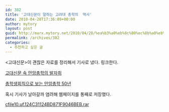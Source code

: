 ```yaml
---
id: 382
title: '고대신문이 말하는 고려대 총학의  역사'
date: 2010-04-28T17:36:09+00:00
author: mytory
layout: post
guid: http://marx.mytory.net/2010/04/28/%ea%b3%a0%eb%8c%80%ec%8b%a0%eb%ac%b8%ec%9d%b4-%eb%a7%90%ed%95%98%eb%8a%94-%ea%b3%a0%eb%a0%a4%eb%8c%80-%ec%b4%9d%ed%95%99%ec%9d%98-%ec%97%ad%ec%82%ac/
permalink: /archives/382
categories:
  - 추천하고 싶은 글
---
```

&lt;고대신문&gt;이 괜찮은 자료를 정리해서 기사로 냈다. 링크한다.

<a href="http://kukey.com/news/articleView.html?idxno=15153" target="_blank" title="[http://kukey.com/news/articleView.html?idxno=15153]로 이동합니다.">고대신문 속 안암총학의 발자취</a>

<a href="http://kukey.com/news/articleView.html?idxno=15155" target="_blank" title="[http://kukey.com/news/articleView.html?idxno=15155]로 이동합니다.">총학생회칙으로 보는 안암총학 50년</a>

혹시 기사가 날아갈까 염려해 웹페이지를 통째로 저장했다.

<a href="http://marx.mytory.net/wp-content/uploads/1/cfile10.uf.124C31124BD871F9046BEB.rar" class="aligncenter" filename="고대신문_총학역사_기사.rar"  filemime="application/x-rar" />cfile10.uf.124C31124BD871F9046BEB.rar</a>
